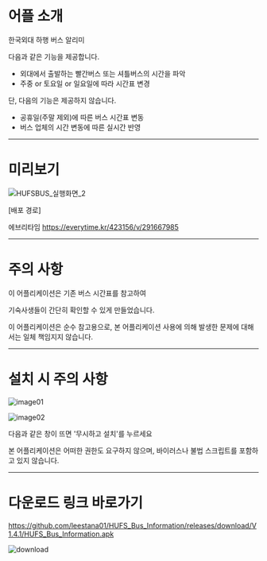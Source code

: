 # 어플 소개
한국외대 하행 버스 알리미

다음과 같은 기능을 제공합니다.
- 외대에서 출발하는 빨간버스 또는 셔틀버스의 시간을 파악
- 주중 or 토요일 or 일요일에 따라 시간표 변경

단, 다음의 기능은 제공하지 않습니다.
- 공휴일(주말 제외)에 따른 버스 시간표 변동
- 버스 업체의 시간 변동에 따른 실시간 반영

---
# 미리보기
![HUFSBUS_실행화면_2](https://user-images.githubusercontent.com/74558236/222994664-23236b62-f165-4aae-8c07-35cca1d3d2db.gif)


[배포 경로]

에브리타임 https://everytime.kr/423156/v/291667985

---
# 주의 사항

이 어플리케이션은 기존 버스 시간표를 참고하여

기숙사생들이 간단히 확인할 수 있게 만들었습니다.

이 어플리케이션은 순수 참고용으로, 본 어플리케이션 사용에 의해 발생한 문제에 대해서는 일체 책임지지 않습니다.

---
# 설치 시 주의 사항

![image01](https://user-images.githubusercontent.com/74558236/222949518-598b7b70-8a99-427a-ba4d-5894efb96b6b.jpg)

![image02](https://user-images.githubusercontent.com/74558236/222949540-981a5de5-4f7d-4848-8dee-3bbe49a3b80c.jpg)

다음과 같은 창이 뜨면 '무시하고 설치'를 누르세요

본 어플리케이션은 어떠한 권한도 요구하지 않으며, 바이러스나 불법 스크립트를 포함하고 있지 않습니다.

---
# 다운로드 링크 바로가기
https://github.com/leestana01/HUFS_Bus_Information/releases/download/V1.4.1/HUFS_Bus_Information.apk

![download](https://user-images.githubusercontent.com/74558236/224589417-7a6d02c5-08ec-4ae1-a417-4552343b57b2.png)


